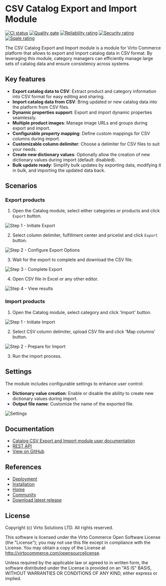 # CSV Catalog Export and Import Module

[![CI status](https://github.com/VirtoCommerce/vc-module-catalog-csv-export-import/workflows/Module%20CI/badge.svg?branch=dev)](https://github.com/VirtoCommerce/vc-module-catalog-csv-export-import/actions?query=workflow%3A"Module+CI") [![Quality gate](https://sonarcloud.io/api/project_badges/measure?project=VirtoCommerce_vc-module-catalog-csv-export-import&metric=alert_status&branch=dev)](https://sonarcloud.io/dashboard?id=VirtoCommerce_vc-module-catalog-csv-export-import) [![Reliability rating](https://sonarcloud.io/api/project_badges/measure?project=VirtoCommerce_vc-module-catalog-csv-export-import&metric=reliability_rating&branch=dev)](https://sonarcloud.io/dashboard?id=VirtoCommerce_vc-module-catalog-csv-export-import) [![Security rating](https://sonarcloud.io/api/project_badges/measure?project=VirtoCommerce_vc-module-catalog-csv-export-import&metric=security_rating&branch=dev)](https://sonarcloud.io/dashboard?id=VirtoCommerce_vc-module-catalog-csv-export-import) [![Sqale rating](https://sonarcloud.io/api/project_badges/measure?project=VirtoCommerce_vc-module-catalog-csv-export-import&metric=sqale_rating&branch=dev)](https://sonarcloud.io/dashboard?id=VirtoCommerce_vc-module-catalog-csv-export-import)

The CSV Catalog Export and Import module is a module for Virto Commerce platform that allows to export and import catalog data in CSV format. By leveraging this module, category managers can efficiently manage large sets of catalog data and ensure consistency across systems.

## Key features

* **Export catalog data to CSV**: Extract product and category information into CSV format for easy editing and sharing.
* **Import catalog data from CSV**: Bring updated or new catalog data into the platform from CSV files.
* **Dynamic properties support**: Export and import dynamic properties seamlessly.
* **Multiple product images**: Manage image URLs and groups during export and import.
* **Configurable property mapping**: Define custom mappings for CSV columns during import.
* **Customizable column delimiter**: Choose a delimiter for CSV files to suit your needs.
* **Create new dictionary values**: Optionally allow the creation of new dictionary values during import (default: disabled).
* **Bulk update ready**: Simplify bulk updates by exporting data, modifying it in bulk, and importing the updated data back.

## Scenarios

### Export products

1. Open the Catalog module, select either categories or products and click `Export` button.

![Step 1 - Initiate Export](docs/media/csv-export-01.png)

2. Select column delimiter, fulfillment center and pricelist and click `Export` button.

![Step 2 - Configure Export Options](docs/media/csv-export-02.png)

3. Wait for the export to complete and download the CSV file.

![Step 3 - Complete Export](docs/media/csv-export-03.png)

4. Open CSV file in Excel or any other editor.

![Step 4 - View results](docs/media/csv-export-04.png)

### Import products

1. Open the Catalog module, select category and click 'Import' button.

![Step 1 - Initiate Import](docs/media/csv-import-01.png)

2. Select CSV column delimiter, upload CSV file and click 'Map columns' button.

![Step 2 - Prepare for Import](docs/media/csv-import-02.png)

3. Run the import process.

## Settings

The module includes configurable settings to enhance user control:

* **Dictionary value creation**: Enable or disable the ability to create new dictionary values during import.
* **Output file name**: Customize the name of the exported file.

![Settings](docs/media/csv-import-export-settings.png)

## Documentation

* [Catalog CSV Export and Import module user documentation](https://docs.virtocommerce.org/platform/user-guide/catalog-csv-export-import/overview/)
* [REST API](https://virtostart-demo-admin.govirto.com/docs/index.html?urls.primaryName=VirtoCommerce.CatalogCsvImportModule)
* [View on GitHub](https://github.com/VirtoCommerce/vc-module-catalog-csv-export-import/)


## References

* [Deployment](https://docs.virtocommerce.org/platform/developer-guide/Tutorials-and-How-tos/Tutorials/deploy-module-from-source-code/)
* [Installation](https://docs.virtocommerce.org/platform/user-guide/modules-installation/)
* [Home](https://virtocommerce.com)
* [Community](https://www.virtocommerce.org)
* [Download latest release](https://github.com/VirtoCommerce/vc-module-catalog-csv-import/releases/latest)

## License
Copyright (c) Virto Solutions LTD.  All rights reserved.

This software is licensed under the Virto Commerce Open Software License (the "License"); you
may not use this file except in compliance with the License. You may
obtain a copy of the License at http://virtocommerce.com/opensourcelicense.

Unless required by the applicable law or agreed to in written form, the software
distributed under the License is provided on an "AS IS" BASIS,
WITHOUT WARRANTIES OR CONDITIONS OF ANY KIND, either express or
implied.

